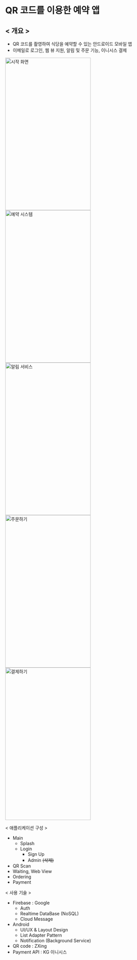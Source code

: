 # QR 코드를 이용한 예약 앱


## < 개요 >

- QR 코드를 촬영하여 식당을 예약할 수 있는 안드로이드 모바일 앱
- 이메일로 로그인, 웹 뷰 지원, 알림 및 주문 기능, 이니시스 결제

<img alt="시작 화면" src="https://user-images.githubusercontent.com/26537112/79399585-b840f500-7fbe-11ea-8c7a-08148ffc0c11.jpg" width="270" height="480" float="left">

<img alt="예약 시스템" src="https://user-images.githubusercontent.com/26537112/79399587-baa34f00-7fbe-11ea-9867-dbae0abd43ea.jpg" width="270" height="480" float="left">

<img alt="알림 서비스" src="https://user-images.githubusercontent.com/26537112/79399586-b9722200-7fbe-11ea-8c72-998990b71349.jpg" width="270" height="480" float="left">

<img alt="주문하기" src="https://user-images.githubusercontent.com/26537112/79399590-bc6d1280-7fbe-11ea-88ea-8944c3644dfe.jpg" width="270" height="480" float="left">

<img alt="결제하기" src="https://user-images.githubusercontent.com/26537112/79399580-b5de9b00-7fbe-11ea-91a1-aa397b9022cd.jpg" width="270" height="480" float="left">

< 애플리케이션 구성 >

- Main
    - Splash
    - Login
        - Sign Up
        - Admin ~~(삭제)~~
- QR Scan
- Waiting, Web View
- Ordering
- Payment


< 사용 기술 >

- Firebase : Google
    - Auth
    - Realtime DataBase (NoSQL)
    - Cloud Message
- Android
    - UI/UX & Layout Design
    - List Adapter Pattern
    - Notification (Background Service)
- QR code : ZXing
- Payment API : KG 이니시스
